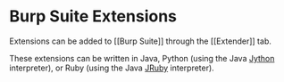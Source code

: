 # Burp Suite Extensions

Extensions can be added to [[Burp Suite]] through the [[Extender]] tab.

These extensions can be written in Java, Python (using the Java [Jython](https://www.jython.org/) interpreter), or Ruby (using the Java [JRuby](https://www.jruby.org/) interpreter).